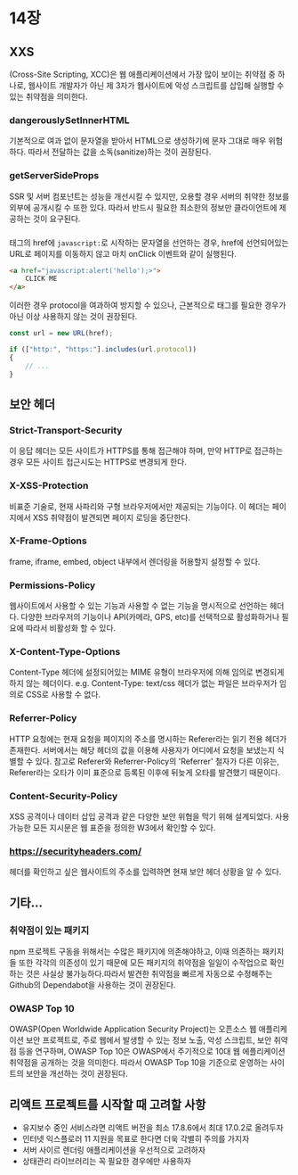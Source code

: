 # 14장

## XXS

(Cross-Site Scripting, XCC)은 웹 애플리케이션에서 가장 많이 보이는 취약점 중 하나로, 웹사이트 개발자가 아닌 제 3자가 웹사이트에 악성 스크립트를 삽입해 실행할 수 있는 취약점을 의미한다.

### dangerouslySetInnerHTML

기본적으로 여과 없이 문자열을 받아서 HTML으로 생성하기에 문자 그대로 매우 위험하다. 따라서 전달하는 값을 소독(sanitize)하는 것이 권장된다.

### getServerSideProps

SSR 및 서버 컴포넌트는 성능을 개선시킬 수 있지만, 오용할 경우 서버의 취약한 정보를 외부에 공개시킬 수 또한 있다. 따라서 반드시 필요한 최소한의 정보만 클라이언트에 제공하는 것이 요구된다.

### <a>

<a> 태그의 href에 `javascript:`로 시작하는 문자열을 선언하는 경우, href에 선언되어있는 URL로 페이지를 이동하지 않고 마치 onClick 이벤트와 같이 실행된다.

```html
<a href="javascript:alert('hello');>">
	CLICK ME
</a>
```

이러한 경우 protocol을 여과하여 방지할 수 있으나, 근본적으로 <a> 태그를 필요한 경우가 아닌 이상 사용하지 않는 것이 권장된다.

```js
const url = new URL(href);

if (["http:", "https:"].includes(url.protocol))
{
	// ...
}
```

## 보안 헤더

### Strict-Transport-Security

이 응답 헤더는 모든 사이트가 HTTPS를 통해 접근해야 하며, 만약 HTTP로 접근하는 경우 모든 사이트 접근시도는 HTTPS로 변경되게 한다.

### X-XSS-Protection

비표준 기술로, 현재 사파리와 구형 브라우저에서만 제공되는 기능이다. 이 헤더는 페이지에서 XSS 취약점이 발견되면 페이지 로딩을 중단한다.

### X-Frame-Options

frame, iframe, embed, object 내부에서 렌더링을 허용할지 설정할 수 있다.

### Permissions-Policy

웹사이트에서 사용할 수 있는 기능과 사용할 수 없는 기능을 명시적으로 선언하는 헤더다. 다양한 브라우저의 기능이나 API(카메라, GPS, etc)를 선택적으로 활성화하거나 필요에 따라서 비활성화 할 수 있다.

### X-Content-Type-Options

Content-Type 헤더에 설정되어있는 MIME 유형이 브라우저에 의해 임의로 변경되게 하지 않는 헤더이다.
e.g.
Content-Type: text/css 헤더가 없는 파일은 브라우저가 임의로 CSS로 사용할 수 없다.

### Referrer-Policy

HTTP 요청에는 현재 요청을 페이지의 주소를 명시하는 Referer라는 읽기 전용 헤더가 존재한다. 서버에서는 해당 헤더의 값을 이용해 사용자가 어디에서 요청을 보냈는지 식별할 수 있다. 참고로 Referer와 Referrer-Policy의 'Referrer' 철자가 다른 이유는, Referer라는 오타가 이미 표준으로 등록된 이후에 뒤늦게 오타를 발견했기 때문이다.

### Content-Security-Policy

XSS 공격이나 데이터 삽입 공격과 같은 다양한 보안 위협을 막기 위해 설계되었다. 사용가능한 모든 지시문은 웹 표준을 정의한 W3에서 확인할 수 있다.

### https://securityheaders.com/

헤더를 확인하고 싶은 웹사이트의 주소를 입력하면 현재 보안 헤더 상황을 알 수 있다.

## 기타...

### 취약점이 있는 패키지

npm 프로젝트 구동을 위해서는 수많은 패키지에 의존해야하고, 이때 의존하는 패키지들 또한 각각의 의존성이 있기 때문에 모든 패키지의 취약점을 일일이 수작업으로 확인하는 것은 사실상 불가능하다.따라서 발견한 취약점을 빠르게 자동으로 수정해주는 Github의 Dependabot을 사용하는 것이 권장된다.

### OWASP Top 10

OWASP(Open Worldwide Application Security Project)는 오픈소스 웹 애플리케이션 보안 프로젝트로, 주로 웹에서 발생할 수 있는 정보 노출, 악성 스크립트, 보안 취약점 등을 연구하며, OWASP Top 10은 OWASP에서 주기적으로 10대 웹 에플리케이션 취약점을 공개하는 것을 의미한다. 따라서 OWASP Top 10을 기준으로 운영하는 사이트의 보안을 개선하는 것이 권장된다.

## 리액트 프로젝트를 시작할 때 고려할 사항

- 유지보수 중인 서비스라면 리액트 버전을 최소 17.8.6에서 최대 17.0.2로 올려두자
- 인터넷 익스플로러 11 지원을 목표로 한다면 더욱 각별히 주의를 가지자
- 서버 사이르 렌더링 애플리케이션을 우선적으로 고려하자
- 상태관리 라이브러리는 꼭 필요한 경우에만 사용하자
